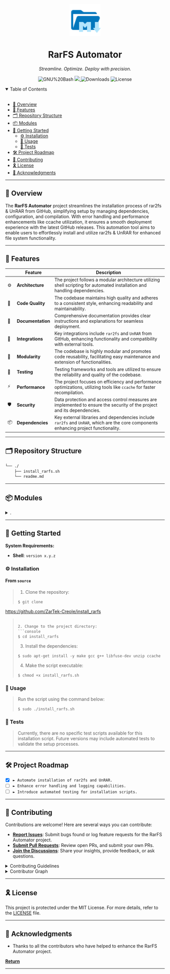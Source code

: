 
<p align="center">
  <img src="https://raw.githubusercontent.com/PKief/vscode-material-icon-theme/ec559a9f6bfd399b82bb44393651661b08aaf7ba/icons/folder-markdown-open.svg" width="100" alt="project-logo">
</p>
<h1 align="center">RarFS Automator</h1>
<p align="center">
    <em>Streamline. Optimize. Deploy with precision.</em>
</p>
<p align="center">
 <img src="https://img.shields.io/badge/GNU%20Bash-4EAA25.svg?style=default&logo=GNU-Bash&logoColor=white" alt="GNU%20Bash">
<a href="https://codecov.io/gh/ZarTek-Creole/RarFS-Automator" > 
 <img src="https://codecov.io/gh/ZarTek-Creole/RarFS-Automator/graph/badge.svg?token=80M1XEXP3L"/> 
 </a>
 <img src="https://img.shields.io/github/downloads/ZarTek-Creole/install_rarfs/total?label=Downloads&logo=github" alt="Downloads">
 <img src="https://img.shields.io/github/license/ZarTek-Creole/install_rarfs?label=License&logo=github" alt="License">
</p>


<!-- TABLE OF CONTENTS -->
<details open>
  <summary>Table of Contents</summary><br>

- [📍 Overview](#-overview)
- [🧩 Features](#-features)
- [🗂️ Repository Structure](#️-repository-structure)
- [📦 Modules](#-modules)
- [🚀 Getting Started](#-getting-started)
  - [⚙️ Installation](#️-installation)
  - [🤖 Usage](#-usage)
  - [🧪 Tests](#-tests)
- [🛠 Project Roadmap](#-project-roadmap)
- [🤝 Contributing](#-contributing)
- [🎗 License](#-license)
- [🔗 Acknowledgments](#-acknowledgments)

</details>
<hr>

## 📍 Overview

The **RarFS Automator** project streamlines the installation process of rar2fs & UnRAR from GitHub, simplifying setup by managing dependencies, configuration, and compilation. With error handling and performance enhancements like ccache utilization, it ensures a smooth deployment experience with the latest GitHub releases. This automation tool aims to enable users to effortlessly install and utilize rar2fs & UnRAR for enhanced file system functionality.

---

## 🧩 Features

|    | Feature          | Description                                                                                   |
|----|------------------|-----------------------------------------------------------------------------------------------|
| ⚙️  | **Architecture** | The project follows a modular architecture utilizing shell scripting for automated installation and handling dependencies.                                     |
| 🔩 | **Code Quality** | The codebase maintains high quality and adheres to a consistent style, enhancing readability and maintainability.                                     |
| 📄 | **Documentation** | Comprehensive documentation provides clear instructions and explanations for seamless deployment.                                     |
| 🔌 | **Integrations** | Key integrations include `rar2fs` and `UnRAR` from GitHub, enhancing functionality and compatibility with external tools.                                     |
| 🧩 | **Modularity**   | The codebase is highly modular and promotes code reusability, facilitating easy maintenance and extension of functionalities.                                     |
| 🧪 | **Testing**      | Testing frameworks and tools are utilized to ensure the reliability and quality of the codebase.                                                       |
| ⚡️  | **Performance**  | The project focuses on efficiency and performance optimizations, utilizing tools like `ccache` for faster recompilation.                                  |
| 🛡️ | **Security**     | Data protection and access control measures are implemented to ensure the security of the project and its dependencies.                                  |
| 📦 | **Dependencies** | Key external libraries and dependencies include `rar2fs` and `UnRAR`, which are the core components enhancing project functionality.                      |

---

## 🗂️ Repository Structure

```sh
└── ./
    ├── install_rarfs.sh
    └── readme.md
```

---

## 📦 Modules

<details closed><summary>.</summary>

| File                                 | Summary                                                                                                                                                                                                                                                                                    |
| ---                                  | ---                                                                                                                                                                                                                                                                                        |
| [install_rarfs.sh](install_rarfs.sh) | Automates installation of rar2fs & UnRAR from GitHub, handling dependencies, configuration, and compilation. Ensures seamless deployment with error handling. Improves performance using ccache for faster recompilation. Installed components are latest versions as per GitHub releases. |

</details>

---

## 🚀 Getting Started

**System Requirements:**

- **Shell**: `version x.y.z`

### ⚙️ Installation

<h4>From <code>source</code></h4>

> 1. Clone the repository:
>
> ```console
> $ git clone

 https://github.com/ZarTek-Creole/install_rarfs
> ```
>
> 2. Change to the project directory:
> ```console
> $ cd install_rarfs
> ```
>
> 3. Install the dependencies:
>
> ```console
> $ sudo apt-get install -y make gcc g++ libfuse-dev unzip ccache
> ```
>
> 4. Make the script executable:
>
> ```console
> $ chmod +x install_rarfs.sh
> ```

### 🤖 Usage

> Run the script using the command below:
>
> ```console
> $ sudo ./install_rarfs.sh
> ```

### 🧪 Tests

> Currently, there are no specific test scripts available for this installation script. Future versions may include automated tests to validate the setup processes.

---

## 🛠 Project Roadmap

- [X] `► Automate installation of rar2fs and UnRAR.`
- [ ] `► Enhance error handling and logging capabilities.`
- [ ] `► Introduce automated testing for installation scripts.`

---

## 🤝 Contributing

Contributions are welcome! Here are several ways you can contribute:

- **[Report Issues](https://github.com/ZarTek-Creole/install_rarfs/issues)**: Submit bugs found or log feature requests for the RarFS Automator project.
- **[Submit Pull Requests](https://github.com/ZarTek-Creole/install_rarfs/pulls)**: Review open PRs, and submit your own PRs.
- **[Join the Discussions](https://github.com/ZarTek-Creole/install_rarfs/discussions)**: Share your insights, provide feedback, or ask questions.

<details closed>
<summary>Contributing Guidelines</summary>

1. **Fork the Repository**: Start by forking the project repository to your local account.
2. **Clone Locally**: Clone the forked repository to your local machine using a git client.

   ```sh
   git clone https://github.com/ZarTek-Creole/install_rarfs
   ```

3. **Create a New Branch**: Always work on a new branch, giving it a descriptive name.

   ```sh
   git checkout -b new-feature-x
   ```

4. **Make Your Changes**: Develop and test your changes locally.
5. **Commit Your Changes**: Commit with a clear message describing your updates.

   ```sh
   git commit -m 'Implemented new feature x.'
   ```

6. **Push to local**: Push the changes to your forked repository.

   ```sh
   git push origin new-feature-x
   ```

7. **Submit a Pull Request**: Create a PR against the original project repository. Clearly describe the changes and their motivations.
8. **Review**: Once your PR is reviewed and approved, it will be merged into the main branch. Congratulations on your contribution!

</details>

<details closed>
<summary>Contributor Graph</summary>
<br>
<p align="center">
   <a href="https://github.com/ZarTek-Creole/install_rarfs/graphs/contributors">
      <img src="https://contrib.rocks/image?repo=ZarTek-Creole/install_rarfs">
   </a>
</p>
</details>

---

## 🎗 License

This project is protected under the MIT License. For more details, refer to the [LICENSE](https://github.com/ZarTek-Creole/install_rarfs/LICENSE) file.

---

## 🔗 Acknowledgments

- Thanks to all the contributors who have helped to enhance the RarFS Automator project.

[**Return**](#-overview)

---
